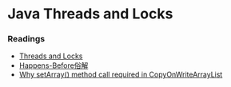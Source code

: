 # Java Threads and Locks


### Readings

* [Threads and Locks](https://docs.oracle.com/javase/specs/jls/se7/html/jls-17.html#jls-17.4.5)
* [Happens-Before俗解](http://ifeve.com/easy-happens-before/)
* [Why setArray() method call required in CopyOnWriteArrayList](http://stackoverflow.com/questions/28772539/why-setarray-method-call-required-in-copyonwritearraylist)
